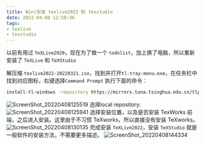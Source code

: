 ```yaml
---
title: Win|安装 texlive2022 和 texstudio
date: 2022-04-08 12:50:36
tags: 
- texlive
- texstudio
---
```

以前有用过 `TeXLive2020`，现在为了做一个 `todolist`，加上换了电脑，所以重新安装了 `TeXLive` 和 `TeXStudio`
<!-- more -->

解压缩 `texlive2022-20220321.iso`，找到并打开`tl-tray-menu.exe`，在任务栏中找到对应图标，右键选择`Command Prompt`
执行下面的命令：
```bash
install-tl-windows -repository https://mirrors.tuna.tsinghua.edu.cn/tlpretest/ -gui
```
![ScreenShot_20220408125519](D:\Sharktale\source\images\ScreenShot_20220408125519.jpeg)
选择local repository:
![ScreenShot_20220408125941](D:\Sharktale\source\images\ScreenShot_20220408125941.jpeg)
选择安装位置，以及是否安装 TexWorks 前端，之后进入安装。这里由于不习惯 TeXworks，所以直接没有安装 TeXworks。
![ScreenShot_20220408130135](D:\Sharktale\source\images\ScreenShot_20220408130135.jpeg)
完成安装 `TeXLive2022`，安装 `TeXStudio` 就是一般软件的安装方法，不需要更多描述。
![ScreenShot_20220408144334](D:\Sharktale\source\images\ScreenShot_20220408144334.jpeg)
